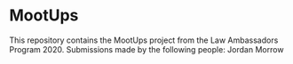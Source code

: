 # MootUps

This repository contains the MootUps project from the Law Ambassadors Program 2020.
Submissions made by the following people:
Jordan Morrow
